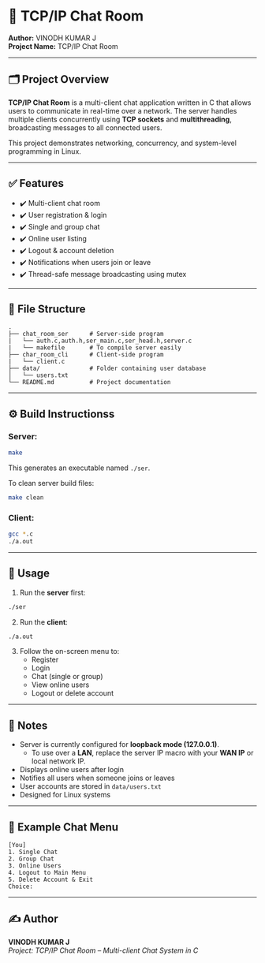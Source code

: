 # 🧠 TCP/IP Chat Room

**Author:** VINODH KUMAR J  
**Project Name:** TCP/IP Chat Room

---

## 🗂️ Project Overview

**TCP/IP Chat Room** is a multi-client chat application written in C that allows users to communicate in real-time over a network. The server handles multiple clients concurrently using **TCP sockets** and **multithreading**, broadcasting messages to all connected users.

This project demonstrates networking, concurrency, and system-level programming in Linux.

---

## ✅ Features

- ✔️ Multi-client chat room
- ✔️ User registration & login
- ✔️ Single and group chat
- ✔️ Online user listing
- ✔️ Logout & account deletion
- ✔️ Notifications when users join or leave
- ✔️ Thread-safe message broadcasting using mutex

---

## 📁 File Structure

```
.
├── chat_room_ser      # Server-side program
|   └── auth.c,auth.h,ser_main.c,ser_head.h,server.c
|   └── makefile       # To compile server easily
├── char_room_cli      # Client-side program
|   └── client.c      
├── data/              # Folder containing user database
│   └── users.txt
└── README.md          # Project documentation
```

---

## ⚙️ Build Instructionss

### Server:

```bash
make
```

This generates an executable named `./ser`.

To clean server build files:

```bash
make clean
```

### Client:

```bash
gcc *.c
./a.out
```

---

## 🚀 Usage

1. Run the **server** first:

```bash
./ser
```

2. Run the **client**:

```bash
./a.out
```

3. Follow the on-screen menu to:
   - Register
   - Login
   - Chat (single or group)
   - View online users
   - Logout or delete account

---

## 📌 Notes

- Server is currently configured for **loopback mode (127.0.0.1)**.  
  - To use over a **LAN**, replace the server IP macro with your **WAN IP** or local network IP.  
- Displays online users after login  
- Notifies all users when someone joins or leaves  
- User accounts are stored in `data/users.txt`  
- Designed for Linux systems  

---

## 🧠 Example Chat Menu

```
[You]
1. Single Chat
2. Group Chat
3. Online Users
4. Logout to Main Menu
5. Delete Account & Exit
Choice:
```

---

## ✍️ Author

**VINODH KUMAR J**  
*Project: TCP/IP Chat Room – Multi-client Chat System in C*

